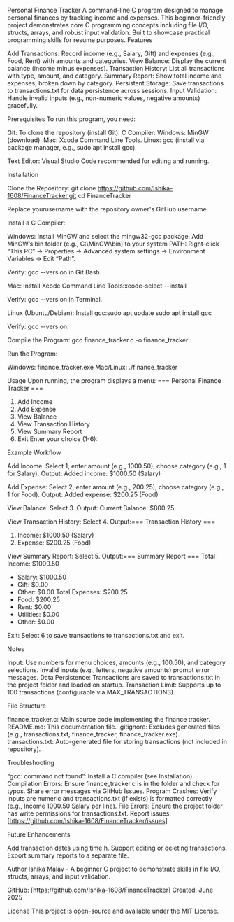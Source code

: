 Personal Finance Tracker
A command-line C program designed to manage personal finances by tracking income and expenses. This beginner-friendly project demonstrates core C programming concepts including file I/O, structs, arrays, and robust input validation. Built to showcase practical programming skills for resume purposes.
Features

Add Transactions: Record income (e.g., Salary, Gift) and expenses (e.g., Food, Rent) with amounts and categories.
View Balance: Display the current balance (income minus expenses).
Transaction History: List all transactions with type, amount, and category.
Summary Report: Show total income and expenses, broken down by category.
Persistent Storage: Save transactions to transactions.txt for data persistence across sessions.
Input Validation: Handle invalid inputs (e.g., non-numeric values, negative amounts) gracefully.

Prerequisites
To run this program, you need:

Git: To clone the repository (install Git).
C Compiler:
Windows: MinGW (download).
Mac: Xcode Command Line Tools.
Linux: gcc (install via package manager, e.g., sudo apt install gcc).


Text Editor: Visual Studio Code recommended for editing and running.

Installation

Clone the Repository:
git clone https://github.com/Ishika-1608/FinanceTracker.git
cd FinanceTracker

Replace yourusername with the repository owner's GitHub username.

Install a C Compiler:

Windows:
Install MinGW and select the mingw32-gcc package.
Add MinGW’s bin folder (e.g., C:\MinGW\bin) to your system PATH:
Right-click “This PC” → Properties → Advanced system settings → Environment Variables → Edit “Path”.


Verify: gcc --version in Git Bash.


Mac:
Install Xcode Command Line Tools:xcode-select --install


Verify: gcc --version in Terminal.


Linux (Ubuntu/Debian):
Install gcc:sudo apt update
sudo apt install gcc


Verify: gcc --version.




Compile the Program:
gcc finance_tracker.c -o finance_tracker


Run the Program:

Windows: finance_tracker.exe
Mac/Linux: ./finance_tracker



Usage
Upon running, the program displays a menu:
=== Personal Finance Tracker ===
1. Add Income
2. Add Expense
3. View Balance
4. View Transaction History
5. View Summary Report
6. Exit
Enter your choice (1-6):

Example Workflow

Add Income:
Select 1, enter amount (e.g., 1000.50), choose category (e.g., 1 for Salary).
Output: Added income: $1000.50 (Salary)


Add Expense:
Select 2, enter amount (e.g., 200.25), choose category (e.g., 1 for Food).
Output: Added expense: $200.25 (Food)


View Balance:
Select 3.
Output: Current Balance: $800.25


View Transaction History:
Select 4.
Output:=== Transaction History ===
1. Income: $1000.50 (Salary)
2. Expense: $200.25 (Food)




View Summary Report:
Select 5.
Output:=== Summary Report ===
Total Income: $1000.50
 - Salary: $1000.50
 - Gift: $0.00
 - Other: $0.00
Total Expenses: $200.25
 - Food: $200.25
 - Rent: $0.00
 - Utilities: $0.00
 - Other: $0.00




Exit:
Select 6 to save transactions to transactions.txt and exit.



Notes

Input: Use numbers for menu choices, amounts (e.g., 100.50), and category selections. Invalid inputs (e.g., letters, negative amounts) prompt error messages.
Data Persistence: Transactions are saved to transactions.txt in the project folder and loaded on startup.
Transaction Limit: Supports up to 100 transactions (configurable via MAX_TRANSACTIONS).

File Structure

finance_tracker.c: Main source code implementing the finance tracker.
README.md: This documentation file.
.gitignore: Excludes generated files (e.g., transactions.txt, finance_tracker, finance_tracker.exe).
transactions.txt: Auto-generated file for storing transactions (not included in repository).

Troubleshooting

“gcc: command not found”: Install a C compiler (see Installation).
Compilation Errors: Ensure finance_tracker.c is in the folder and check for typos. Share error messages via GitHub Issues.
Program Crashes: Verify inputs are numeric and transactions.txt (if exists) is formatted correctly (e.g., Income 1000.50 Salary per line).
File Errors: Ensure the project folder has write permissions for transactions.txt.
Report issues: [https://github.com/Ishika-1608/FinanceTracker/issues]

Future Enhancements

Add transaction dates using time.h.
Support editing or deleting transactions.
Export summary reports to a separate file.

Author
Ishika Malav - A beginner C project to demonstrate skills in file I/O, structs, arrays, and input validation.

GitHub: [https://github.com/Ishika-1608/FinanceTracker]
Created: June 2025

License
This project is open-source and available under the MIT License.
